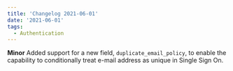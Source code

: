 ```yaml
---
title: 'Changelog 2021-06-01'
date: '2021-06-01'
tags:
  - Authentication
---
```

**Minor** Added support for a new field, `duplicate_email_policy`, to enable the capability to conditionally treat e-mail address as unique in Single Sign On.
